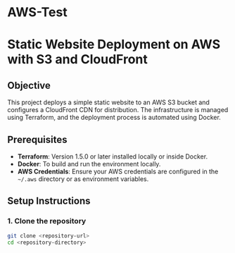 # AWS-Test
# Static Website Deployment on AWS with S3 and CloudFront

## Objective
This project deploys a simple static website to an AWS S3 bucket and configures a CloudFront CDN for distribution. The infrastructure is managed using Terraform, and the deployment process is automated using Docker.

## Prerequisites
- **Terraform**: Version 1.5.0 or later installed locally or inside Docker.
- **Docker**: To build and run the environment locally.
- **AWS Credentials**: Ensure your AWS credentials are configured in the `~/.aws` directory or as environment variables.

## Setup Instructions

### 1. Clone the repository
```bash
git clone <repository-url>
cd <repository-directory>